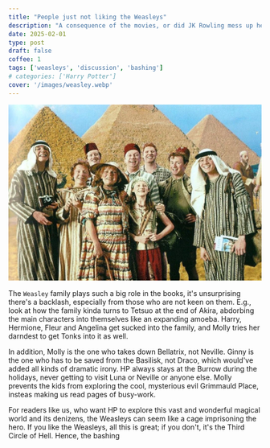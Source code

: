 ```yaml
---
title: "People just not liking the Weasleys"
description: "A consequence of the movies, or did JK Rowling mess up herself?"
date: 2025-02-01
type: post
draft: false
coffee: 1
tags: ['weasleys', 'discussion', 'bashing']
# categories: ['Harry Potter']
cover: '/images/weasley.webp'
---
```

![Weasley Family](/images/weasley.webp)

The `Weasley` family plays such a big role in the books, it's unsurprising there's a backlash, especially from those who are not keen on them. E.g., look at how the family kinda turns to Tetsuo at the end of Akira, abdorbing the main characters into themselves like an expanding amoeba. Harry, Hermione, Fleur and Angelina get sucked into the family, and Molly tries her darndest to get Tonks into it as well.

In addition, Molly is the one who takes down Bellatrix, not  Neville. Ginny is the one who has to be saved from the Basilisk, not Draco, which would've added all kinds of dramatic irony. HP always stays at the Burrow during the holidays, never getting to visit Luna or Neville or anyone else. Molly prevents the kids from exploring the cool, mysterious evil Grimmauld Place, insteas making us read pages of busy-work.

For readers like us, who want HP to explore this vast and wonderful magical world and its denizens, the Weasleys can seem like a cage imprisoning the hero. If you like the Weasleys, all this is great; if you don't, it's the Third Circle of Hell. Hence, the bashing